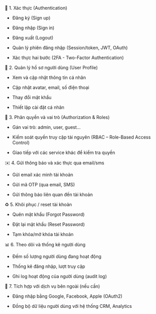 🔐 1. Xác thực (Authentication)
- Đăng ký (Sign up)

- Đăng nhập (Sign in)

- Đăng xuất (Logout)

- Quản lý phiên đăng nhập (Session/token, JWT, OAuth)

- Xác thực hai bước (2FA - Two-Factor Authentication)

🧑 2. Quản lý hồ sơ người dùng (User Profile)
- Xem và cập nhật thông tin cá nhân

- Cập nhật avatar, email, số điện thoại

- Thay đổi mật khẩu

- Thiết lập cài đặt cá nhân

🛂 3. Phân quyền và vai trò (Authorization & Roles)
- Gán vai trò: admin, user, guest...

- Kiểm soát quyền truy cập tài nguyên (RBAC – Role-Based Access Control)

- Giao tiếp với các service khác để kiểm tra quyền

✉️ 4. Gửi thông báo và xác thực qua email/sms
- Gửi email xác minh tài khoản

- Gửi mã OTP (qua email, SMS)

- Gửi thông báo liên quan đến tài khoản

♻️ 5. Khôi phục / reset tài khoản
- Quên mật khẩu (Forgot Password)

- Đặt lại mật khẩu (Reset Password)

- Tạm khóa/mở khóa tài khoản

📊 6. Theo dõi và thống kê người dùng
- Đếm số lượng người dùng đang hoạt động

- Thống kê đăng nhập, lượt truy cập

- Ghi log hoạt động của người dùng (audit log)

🔌 7. Tích hợp với dịch vụ bên ngoài (nếu cần)
- Đăng nhập bằng Google, Facebook, Apple (OAuth2)

- Đồng bộ dữ liệu người dùng với hệ thống CRM, Analytics